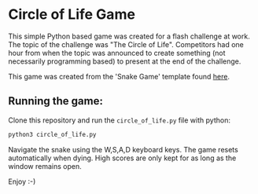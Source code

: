 # Circle of Life Game

This simple Python based game was created for a flash challenge at work. The topic of the challenge was "The Circle of Life". Competitors had one hour from when the topic was announced to create something (not necessarily programming based) to present at the end of the challenge.

This game was created from the 'Snake Game' template found [here](https://www.geeksforgeeks.org/create-a-snake-game-using-turtle-in-python/).

## Running the game:

Clone this repository and run the `circle_of_life.py` file with python:
```bash
python3 circle_of_life.py
``` 

Navigate the snake using the W,S,A,D keyboard keys. The game resets automatically when dying. High scores are only kept for as long as the window remains open.

Enjoy :-)
